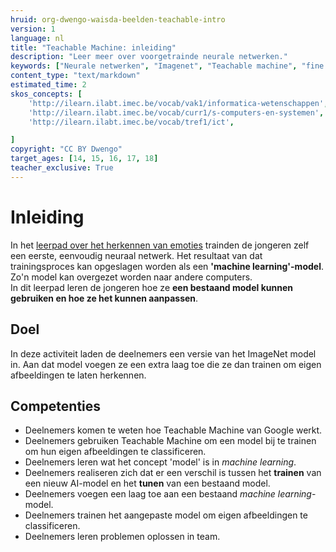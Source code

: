 ```yaml
---
hruid: org-dwengo-waisda-beelden-teachable-intro
version: 1
language: nl
title: "Teachable Machine: inleiding"
description: "Leer meer over voorgetrainde neurale netwerken."
keywords: ["Neurale netwerken", "Imagenet", "Teachable machine", "fine tuning"]
content_type: "text/markdown"
estimated_time: 2
skos_concepts: [
    'http://ilearn.ilabt.imec.be/vocab/vak1/informatica-wetenschappen', 
    'http://ilearn.ilabt.imec.be/vocab/curr1/s-computers-en-systemen',
    'http://ilearn.ilabt.imec.be/vocab/tref1/ict',

]
copyright: "CC BY Dwengo"
target_ages: [14, 15, 16, 17, 18]
teacher_exclusive: True
---
```


# Inleiding

In het [leerpad over het herkennen van emoties](https://dwengo.org/learning-path.html?hruid=org-dwengo-waisda-beelden-emoties-herkennen&language=nl&te=true&source_page=%2Fwaisda%2F&source_title=%20wAIsda?#org-dwengo-waisda-beelden-emoties-herkennen-intro;nl;1) trainden de jongeren zelf een eerste, eenvoudig neuraal netwerk. Het resultaat van dat trainingsproces kan opgeslagen worden als een **'machine learning'-model**. Zo'n model kan overgezet worden naar andere computers.<br>
In dit leerpad leren de jongeren hoe ze **een bestaand model kunnen gebruiken en hoe ze het kunnen aanpassen**. 

## Doel

In deze activiteit laden de deelnemers een versie van het ImageNet model in. Aan dat model voegen ze een extra laag toe die ze dan trainen om eigen afbeeldingen te laten herkennen. 

## Competenties

* Deelnemers komen te weten hoe Teachable Machine van Google werkt.
* Deelnemers gebruiken Teachable Machine om een model bij te trainen om hun eigen afbeeldingen te classificeren.
* Deelnemers leren wat het concept 'model' is in *machine learning*.
* Deelnemers realiseren zich dat er een verschil is tussen het **trainen** van een nieuw AI-model en het **tunen** van een bestaand model.
* Deelnemers voegen een laag toe aan een bestaand *machine learning*-model. 
* Deelnemers trainen het aangepaste model om eigen afbeeldingen te classificeren.
* Deelnemers leren problemen oplossen in team. 
